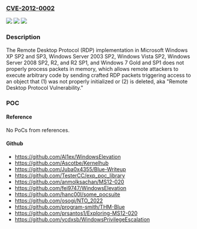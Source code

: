 ### [CVE-2012-0002](https://cve.mitre.org/cgi-bin/cvename.cgi?name=CVE-2012-0002)
![](https://img.shields.io/static/v1?label=Product&message=n%2Fa&color=blue)
![](https://img.shields.io/static/v1?label=Version&message=n%2Fa&color=blue)
![](https://img.shields.io/static/v1?label=Vulnerability&message=n%2Fa&color=brighgreen)

### Description

The Remote Desktop Protocol (RDP) implementation in Microsoft Windows XP SP2 and SP3, Windows Server 2003 SP2, Windows Vista SP2, Windows Server 2008 SP2, R2, and R2 SP1, and Windows 7 Gold and SP1 does not properly process packets in memory, which allows remote attackers to execute arbitrary code by sending crafted RDP packets triggering access to an object that (1) was not properly initialized or (2) is deleted, aka "Remote Desktop Protocol Vulnerability."

### POC

#### Reference
No PoCs from references.

#### Github
- https://github.com/Al1ex/WindowsElevation
- https://github.com/Ascotbe/Kernelhub
- https://github.com/Juba0x4355/Blue-Writeup
- https://github.com/TesterCC/exp_poc_library
- https://github.com/anmolksachan/MS12-020
- https://github.com/fei9747/WindowsElevation
- https://github.com/hanc00l/some_pocsuite
- https://github.com/osogi/NTO_2022
- https://github.com/program-smith/THM-Blue
- https://github.com/prsantos1/Exploring-MS12-020
- https://github.com/ycdxsb/WindowsPrivilegeEscalation

